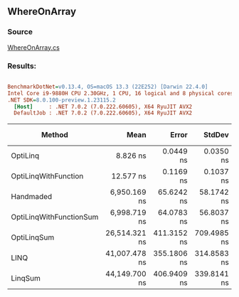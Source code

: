 ﻿## WhereOnArray

### Source
[WhereOnArray.cs](../../src/OptiLinq.Benchmark/WhereOnArray.cs)

### Results:
``` ini

BenchmarkDotNet=v0.13.4, OS=macOS 13.3 (22E252) [Darwin 22.4.0]
Intel Core i9-9880H CPU 2.30GHz, 1 CPU, 16 logical and 8 physical cores
.NET SDK=8.0.100-preview.1.23115.2
  [Host]     : .NET 7.0.2 (7.0.222.60605), X64 RyuJIT AVX2
  DefaultJob : .NET 7.0.2 (7.0.222.60605), X64 RyuJIT AVX2


```
|                  Method |          Mean |       Error |      StdDev |           Ratio | RatioSD | Allocated | Alloc Ratio |
|------------------------ |--------------:|------------:|------------:|----------------:|--------:|----------:|------------:|
|                OptiLinq |      8.826 ns |   0.0449 ns |   0.0350 ns | 788.214x faster |   7.10x |         - |          NA |
|    OptiLinqWithFunction |     12.577 ns |   0.1169 ns |   0.1037 ns | 552.643x faster |   6.24x |         - |          NA |
|               Handmaded |  6,950.169 ns |  65.6242 ns |  58.1742 ns |        baseline |         |         - |          NA |
| OptiLinqWithFunctionSum |  6,998.719 ns |  64.0783 ns |  56.8037 ns |   1.007x slower |   0.01x |      32 B |          NA |
|             OptiLinqSum | 26,514.321 ns | 411.3152 ns | 709.4985 ns |   3.886x slower |   0.14x |      32 B |          NA |
|                    LINQ | 41,007.478 ns | 355.1806 ns | 314.8583 ns |   5.901x slower |   0.08x |      48 B |          NA |
|                 LinqSum | 44,149.700 ns | 406.9409 ns | 339.8141 ns |   6.350x slower |   0.07x |      48 B |          NA |
